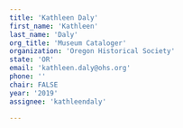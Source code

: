 ```yaml
---
title: 'Kathleen Daly'
first_name: 'Kathleen'
last_name: 'Daly'
org_title: 'Museum Cataloger'
organization: 'Oregon Historical Society'
state: 'OR'
email: 'kathleen.daly@ohs.org'
phone: ''
chair: FALSE
year: '2019'
assignee: 'kathleendaly'

---
```

